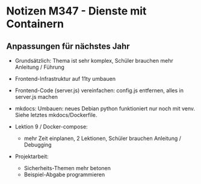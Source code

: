 # Notizen M347 - Dienste mit Containern

## Anpassungen für nächstes Jahr

- Grundsätzlich: Thema ist sehr komplex, Schüler brauchen mehr Anleitung / Führung

- Frontend-Infrastruktur auf 11ty umbauen
- Frontend-Code (server.js) vereinfachen: config.js entfernen, alles in server.js machen
- mkdocs: Umbauen: neues Debian python funktioniert nur noch mit venv. Siehe letztes mkdocs/Dockerfile.

- Lektion 9 / Docker-compose:
  - mehr Zeit einplanen, 2 Lektionen, Schüler brauchen Anleitung / Debugging


- Projektarbeit:
  - Sicherheits-Themen mehr betonen
  - Beispiel-Abgabe programmieren

